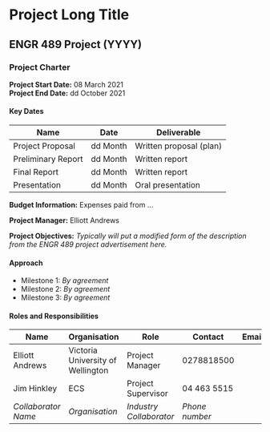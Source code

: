 # Project Long Title
## ENGR 489 Project (YYYY)

### Project Charter

**Project Start Date:** 08 March 2021<br>
**Project End Date:** dd October 2021

#### Key Dates

| Name | Date | Deliverable |
| --- | --- | --- |
| Project Proposal | dd Month | Written proposal (plan) |
| Preliminary Report | dd Month | Written report |
| Final Report | dd Month | Written report |
| Presentation | dd Month | Oral presentation |


**Budget Information:** Expenses paid from ...

**Project Manager:** Elliott Andrews

**Project Objectives:** *Typically will put a modified form of the description from the 
ENGR 489 project advertisement here.*

#### Approach

*  Milestone 1: *By agreement*
*  Milestone 2: *By agreement*
*  Milestone 3: *By agreement*

#### Roles and Responsibilities

| Name | Organisation | Role | Contact | Email |
| ---- | ------------ | ---- | ------- | ----- |
| Elliott Andrews | Victoria University of Wellington | Project Manager | 0278818500 |  |
| Jim Hinkley | ECS | Project Supervisor | 04 463 5515 |  |
| *Collaborator Name* | *Organisation* | *Industry Collaborator* | *Phone number* |  |

